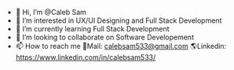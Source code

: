 - 👋 Hi, I’m @Caleb Sam
- 👀 I’m interested in UX/UI Designing and Full Stack Development
- 🌱 I’m currently learning Full Stack Development
- 💞️ I’m looking to collaborate on Software Developement
- 📫 How to reach me 
      🍳Mail: calebsam533@gmail.com
      🌎Linkedin: https://www.linkedin.com/in/calebsam533/

<!---
CalebSam24/CalebSam24 is a ✨ special ✨ repository because its `README.md` (this file) appears on your GitHub profile.
You can click the Preview link to take a look at your changes.
--->
